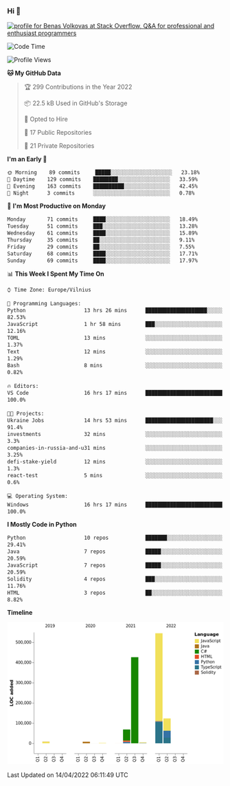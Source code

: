 ### Hi 👋
<a href="https://stackoverflow.com/users/14954249/benas-volkovas"><img src="https://stackoverflow.com/users/flair/14954249.png?theme=dark" width="208" height="58" alt="profile for Benas Volkovas at Stack Overflow, Q&amp;A for professional and enthusiast programmers" title="profile for Benas Volkovas at Stack Overflow, Q&amp;A for professional and enthusiast programmers"></a>

<!--START_SECTION:waka-->
![Code Time](http://img.shields.io/badge/Code%20Time-657%20hrs%2024%20mins-blue)

![Profile Views](http://img.shields.io/badge/Profile%20Views-3-blue)

**🐱 My GitHub Data** 

> 🏆 299 Contributions in the Year 2022
 > 
> 📦 22.5 kB Used in GitHub's Storage 
 > 
> 💼 Opted to Hire
 > 
> 📜 17 Public Repositories 
 > 
> 🔑 21 Private Repositories  
 > 
**I'm an Early 🐤** 

```text
🌞 Morning    89 commits     █████░░░░░░░░░░░░░░░░░░░░   23.18% 
🌆 Daytime    129 commits    ████████░░░░░░░░░░░░░░░░░   33.59% 
🌃 Evening    163 commits    ██████████░░░░░░░░░░░░░░░   42.45% 
🌙 Night      3 commits      ░░░░░░░░░░░░░░░░░░░░░░░░░   0.78%

```
📅 **I'm Most Productive on Monday** 

```text
Monday       71 commits     ████░░░░░░░░░░░░░░░░░░░░░   18.49% 
Tuesday      51 commits     ███░░░░░░░░░░░░░░░░░░░░░░   13.28% 
Wednesday    61 commits     ████░░░░░░░░░░░░░░░░░░░░░   15.89% 
Thursday     35 commits     ██░░░░░░░░░░░░░░░░░░░░░░░   9.11% 
Friday       29 commits     ██░░░░░░░░░░░░░░░░░░░░░░░   7.55% 
Saturday     68 commits     ████░░░░░░░░░░░░░░░░░░░░░   17.71% 
Sunday       69 commits     ████░░░░░░░░░░░░░░░░░░░░░   17.97%

```


📊 **This Week I Spent My Time On** 

```text
⌚︎ Time Zone: Europe/Vilnius

💬 Programming Languages: 
Python                   13 hrs 26 mins      ████████████████████░░░░░   82.53% 
JavaScript               1 hr 58 mins        ███░░░░░░░░░░░░░░░░░░░░░░   12.16% 
TOML                     13 mins             ░░░░░░░░░░░░░░░░░░░░░░░░░   1.37% 
Text                     12 mins             ░░░░░░░░░░░░░░░░░░░░░░░░░   1.29% 
Bash                     8 mins              ░░░░░░░░░░░░░░░░░░░░░░░░░   0.82%

🔥 Editors: 
VS Code                  16 hrs 17 mins      █████████████████████████   100.0%

🐱‍💻 Projects: 
Ukraine Jobs             14 hrs 53 mins      ██████████████████████░░░   91.4% 
investments              32 mins             ░░░░░░░░░░░░░░░░░░░░░░░░░   3.3% 
companies-in-russia-and-u31 mins             ░░░░░░░░░░░░░░░░░░░░░░░░░   3.25% 
defi-stake-yield         12 mins             ░░░░░░░░░░░░░░░░░░░░░░░░░   1.3% 
react-test               5 mins              ░░░░░░░░░░░░░░░░░░░░░░░░░   0.6%

💻 Operating System: 
Windows                  16 hrs 17 mins      █████████████████████████   100.0%

```

**I Mostly Code in Python** 

```text
Python                   10 repos            ███████░░░░░░░░░░░░░░░░░░   29.41% 
Java                     7 repos             █████░░░░░░░░░░░░░░░░░░░░   20.59% 
JavaScript               7 repos             █████░░░░░░░░░░░░░░░░░░░░   20.59% 
Solidity                 4 repos             ███░░░░░░░░░░░░░░░░░░░░░░   11.76% 
HTML                     3 repos             ██░░░░░░░░░░░░░░░░░░░░░░░   8.82%

```


**Timeline**

![Chart not found](https://raw.githubusercontent.com/BenasVolkovas/BenasVolkovas/main/charts/bar_graph.png) 


 Last Updated on 14/04/2022 06:11:49 UTC
<!--END_SECTION:waka-->
